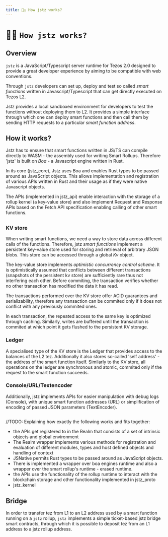 ```yaml
---
title: 👨‍⚖️ How jstz works?
---
```


<script setup>
import VPButton from "vitepress/dist/client/theme-default/components/VPButton.vue";
</script>

# 👨‍⚖️ `How jstz works?`

## Overview

`jstz` is a JavaScript/Typescript server runtime for Tezos 2.0 designed to provide a great developer experience by aiming to be compatible with web conventions.

Through `jstz` developers can set up, deploy and test so called _smart functions_ written in Javascript/Typescript that can get directly executed on Tezos L2.

Jstz provides a local sandboxed environment for developers to test the functions without deploying them to L2. It provides a simple interface through which one can deploy smart functions and then call them by sending HTTP requests to a particular _smart function address_.

## How it works?

Jstz has to ensure that smart functions written in JS/TS can compile directly to WASM - the assembly used for writing Smart Rollups. Therefore 'jstz' is built on _Boa_ - a Javascript engine written in Rust.

In its core (jstz_core), Jstz uses Boa and enables Rust types to be passed around as JavaScript objects. This allows implementation and registration of various APIs written in Rust and their usage as if they were native Javascript objects.

The APIs (implemented in jstz_api) enable interaction with the storage of a rollup kernel (a key-value store) and also implement Request and Response APIs based on the Fetch API specification enabling calling of other smart functions.

##

### KV store

When writing smart functions, we need a way to store data across different calls of the functions. Therefore, jstz _smart functions_ implement a persistent key-value store used for storing and retrieval of arbitrary JSON blobs. This store can be accessed through a global _Kv_ object.

The key-value store implements _optimistic concurrency control scheme_. It is optimistically assumed that conflicts between different transactions (snapshots of the persistent kv store) are sufficiently rare thus not interfering each other. Before commiting, the transaction verifies whether no other transaction has modified the data it has read.

The transactions performed over the KV store offer ACID guarantees and serializability, therefore any transaction can be commited only if it does not conflict with any previously commited ones.

In each transaction, the repeated access to the same key is optimized through caching. Similarly, writes are buffered until the transaction is commited at which point it gets flushed to the persistent KV storage.

### Ledger

A specialised type of the KV store is the Ledger that provides access to the balances of the L2 tez. Additionally it also stores so-called 'self address' - the address of the smart function itself. Similarly to the KV store, all operations on the ledger are synchronous and atomic, commited only if the request to the smart function succeeds.

### Console/URL/Textencoder

Additionally, jstz implements APIs for easier manipulation with debug logs (Console), with unique smart function addresses (URL) or simplification of encoding of passed JSON parameters (TextEncoder).

##

//TODO: Explaining how exactly the following works and fits together:

- the APIs get registered to in the Realm that consists of a set of intrinsic objects and global environment
- The Realm wrapper implements various methods for registration and evaluation of different modules, types and host defined objects and handling of context
- JSNative permits Rust types to be passed around as JavaScript objects.
- There is implemented a wrapper over boa engines runtime and also a wrapper over the smart rollup's runtime - erased runtime.
- the APIs use the functionality of the rollup runtime to interact with the blockchain storage and other functionality implemented in jstz_proto
- jstz_kernel

## Bridge

In order to transfer tez from L1 to an L2 address used by a smart function running on a `jstz` rollup, `jstz` implements a simple ticket-based jstz bridge smart contracts, through which it is possible to deposit tez from an L1 address to a jstz rollup address.
